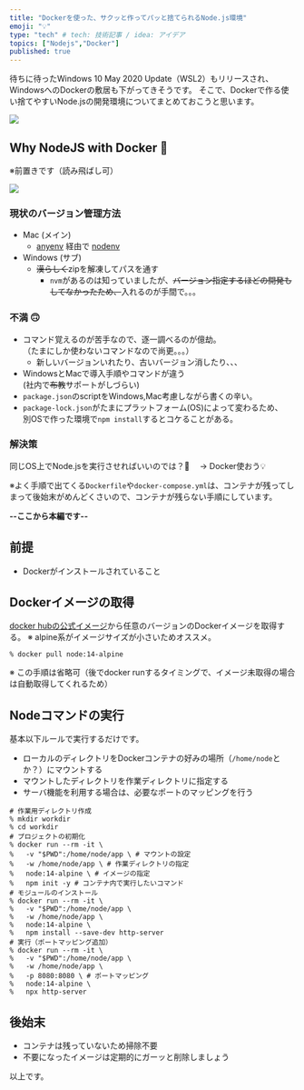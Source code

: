 ```yaml
---
title: "Dockerを使った、サクッと作ってパッと捨てられるNode.js環境"
emoji: "💡"
type: "tech" # tech: 技術記事 / idea: アイデア
topics: ["Nodejs","Docker"]
published: true
---
```

待ちに待ったWindows 10 May 2020 Update（WSL2）もリリースされ、WindowsへのDockerの敷居も下がってきそうです。
そこで、Dockerで作る使い捨てやすいNode.jsの開発環境についてまとめておこうと思います。

![](https://raw.githubusercontent.com/ohnaka0410/ohnaka0410-zenn-contents/main/articles/assets/cf8e7d69e9a91deb608d/docker-nodejs.png)

## Why NodeJS with Docker 🤔
※前置きです（読み飛ばし可）

![](https://raw.githubusercontent.com/ohnaka0410/ohnaka0410-zenn-contents/main/articles/assets/cf8e7d69e9a91deb608d/docker.png)

### 現状のバージョン管理方法
- Mac (メイン)
    - [anyenv](https://github.com/anyenv/anyenv) 経由で [nodenv](https://github.com/nodenv/nodenv)
- Windows (サブ)
    - ~~漢らしく~~zipを解凍してパスを通す
        - `nvm`があるのは知っていましたが、~~バージョン指定するほどの開発もしてなかったため、~~入れるのが手間で。。。

### 不満 🙃
- コマンド覚えるのが苦手なので、逐一調べるのが億劫。<br>（たまにしか使わないコマンドなので尚更。。。）
    - 新しいバージョンいれたり、古いバージョン消したり、、、
- WindowsとMacで導入手順やコマンドが違う<br>(社内で~~布教~~サポートがしづらい)
- `package.json`のscriptをWindows,Mac考慮しながら書くの辛い。
- `package-lock.json`がたまにプラットフォーム(OS)によって変わるため、<br>別OSで作った環境で`npm install`するとコケることがある。


### 解決策
同じOS上でNode.jsを実行させればいいのでは？🤔
　→ Docker使おう💡

※よく手順で出てくる`Dockerfile`や`docker-compose.yml`は、コンテナが残ってしまって後始末がめんどくさいので、コンテナが残らない手順にしています。


**--ここから本編です--**

## 前提
- Dockerがインストールされていること


## Dockerイメージの取得
[docker hubの公式イメージ](https://hub.docker.com/_/node/)から任意のバージョンのDockerイメージを取得する。
※ alpine系がイメージサイズが小さいためオススメ。

```sh:console
% docker pull node:14-alpine
```

※ この手順は省略可（後でdocker runするタイミングで、イメージ未取得の場合は自動取得してくれるため）


## Nodeコマンドの実行
基本以下ルールで実行するだけです。

- ローカルのディレクトリをDockerコンテナの好みの場所（`/home/node`とか？）にマウントする
- マウントしたディレクトリを作業ディレクトリに指定する
- サーバ機能を利用する場合は、必要なポートのマッピングを行う

```sh:example
# 作業用ディレクトリ作成
% mkdir workdir
% cd workdir
# プロジェクトの初期化
% docker run --rm -it \
%   -v "$PWD":/home/node/app \ # マウントの設定
%   -w /home/node/app \ # 作業ディレクトリの指定
%   node:14-alpine \ # イメージの指定
%   npm init -y # コンテナ内で実行したいコマンド
# モジュールのインストール
% docker run --rm -it \
%   -v "$PWD":/home/node/app \
%   -w /home/node/app \
%   node:14-alpine \
%   npm install --save-dev http-server
# 実行（ポートマッピング追加）
% docker run --rm -it \
%   -v "$PWD":/home/node/app \
%   -w /home/node/app \
%   -p 8080:8080 \ # ポートマッピング
%   node:14-alpine \
%   npx http-server
```

## 後始末
- コンテナは残っていないため掃除不要
- 不要になったイメージは定期的にガーッと削除しましょう

以上です。
